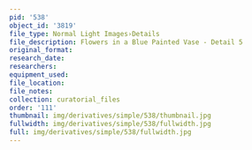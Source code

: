 ```yaml
---
pid: '538'
object_id: '3819'
file_type: Normal Light Images›Details
file_description: Flowers in a Blue Painted Vase - Detail 5
original_format:
research_date:
researchers:
equipment_used:
file_location:
file_notes:
collection: curatorial_files
order: '111'
thumbnail: img/derivatives/simple/538/thumbnail.jpg
fullwidth: img/derivatives/simple/538/fullwidth.jpg
full: img/derivatives/simple/538/fullwidth.jpg
---
```

